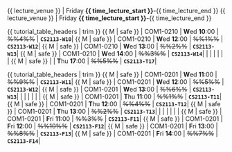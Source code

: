 <span id="lectures-s1">{{ lecture_venue }} | Friday **{{ time_lecture_start }}**-{{ time_lecture_end }}</span>
<span id="lectures-s2">{{ lecture_venue }} | Friday **{{ time_lecture_start }}**-{{ time_lecture_end }}</span>

<span id="tutorials-s1">

{{ tutorial_table_headers | trim }}
{{ M | safe }} | COM1-0210 | **W**ed  **10**:00 | ~~%%4%%~~ | **`CS2113-W10`**|
{{ M | safe }} | COM1-0210 | **W**ed  **12**:00 | ~~%%1%%~~ | **`CS2113-W12`**|
{{ M | safe }} | COM1-0210 | **W**ed  **13**:00 | ~~%%2%%~~ | **`CS2113-W13`**|
{{ M | safe }} | COM1-0210 | **W**ed  **14**:00 | ~~%%3%%~~ | **`CS2113-W14`**|
 | | | | | |
{{ M | safe }} |  | **T**hu  **17**:00 | ~~%%5%%~~ | **`CS2113-T17`**|
</span>

<span id="tutorials-s2">

{{ tutorial_table_headers | trim }}
{{ M | safe }} | COM1-0201 | **W**ed  **11**:00 | ~~%%9%%~~ | **`CS2113-W11`**|
{{ M | safe }} | COM1-0201 | **W**ed  **12**:00 | ~~%%5%%~~ | **`CS2113-W12`**|
{{ M | safe }} | COM1-0201 | **W**ed  **13**:00 | ~~%%6%%~~ | **`CS2113-W13`**|
 | | | | | |
{{ M | safe }} | COM1-0201 | **T**hu  **11**:00 | ~~%%1%%~~ | **`CS2113-T11`**|
{{ M | safe }} | COM1-0201 | **T**hu  **12**:00 | ~~%%4%%~~ | **`CS2113-T12`**|
{{ M | safe }} | COM1-0201 | **T**hu  **13**:00 | ~~%%2%%~~ | **`CS2113-T13`**|
 | | | | | |
{{ M | safe }} | COM1-0201 | **F**ri  **11**:00 | ~~%%3%%~~ | **`CS2113-F11`**|
{{ M | safe }} | COM1-0201 | **F**ri  **12**:00 | ~~%%10%%~~ | **`CS2113-F12`**|
{{ M | safe }} | COM1-0201 | **F**ri  **13**:00 | ~~%%8%%~~ | **`CS2113-F13`**|
{{ M | safe }} | COM1-0201 | **F**ri  **14**:00 | ~~%%7%%~~ | **`CS2113-F14`**|
</span>
